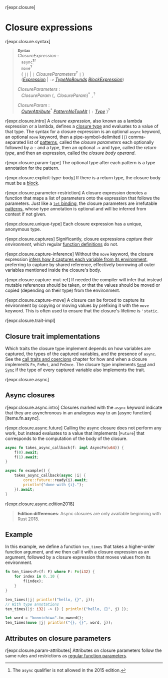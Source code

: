 r[expr.closure]
# Closure expressions

r[expr.closure.syntax]
> **<sup>Syntax</sup>**\
> _ClosureExpression_ :\
> &nbsp;&nbsp; `async`[^cl-async-edition]<sup>?</sup>\
> &nbsp;&nbsp; `move`<sup>?</sup>\
> &nbsp;&nbsp; ( `||` | `|` _ClosureParameters_<sup>?</sup> `|` )\
> &nbsp;&nbsp; ([_Expression_] | `->` [_TypeNoBounds_]&nbsp;[_BlockExpression_])
>
> _ClosureParameters_ :\
> &nbsp;&nbsp; _ClosureParam_ (`,` _ClosureParam_)<sup>\*</sup> `,`<sup>?</sup>
>
> _ClosureParam_ :\
> &nbsp;&nbsp; [_OuterAttribute_]<sup>\*</sup> [_PatternNoTopAlt_]&nbsp;( `:` [_Type_] )<sup>?</sup>
>
> [^cl-async-edition]: The `async` qualifier is not allowed in the 2015 edition.

r[expr.closure.intro]
A *closure expression*, also known as a lambda expression or a lambda, defines a [closure type] and evaluates to a value of that type.
The syntax for a closure expression is an optional `async` keyword, an optional `move` keyword, then a pipe-symbol-delimited (`|`) comma-separated list of [patterns], called the *closure parameters* each optionally followed by a `:` and a type, then an optional `->` and type, called the *return type*, and then an expression, called the *closure body operand*.

r[expr.closure.param-type]
The optional type after each pattern is a type annotation for the pattern.

r[expr.closure.explicit-type-body]
If there is a return type, the closure body must be a [block].

r[expr.closure.parameter-restriction]
A closure expression denotes a function that maps a list of parameters onto the expression that follows the parameters.
Just like a [`let` binding], the closure parameters are irrefutable [patterns], whose type annotation is optional and will be inferred from context if not given.

r[expr.closure.unique-type]
Each closure expression has a unique, anonymous type.

r[expr.closure.captures]
Significantly, closure expressions _capture their environment_, which regular [function definitions] do not.

r[expr.closure.capture-inference]
Without the `move` keyword, the closure expression [infers how it captures each variable from its environment](../types/closure.md#capture-modes), preferring to capture by shared reference, effectively borrowing all outer variables mentioned inside the closure's body.

r[expr.closure.capture-mut-ref]
If needed the compiler will infer that instead mutable references should be taken, or that the values should be moved or copied (depending on their type) from the environment.

r[expr.closure.capture-move]
A closure can be forced to capture its environment by copying or moving values by prefixing it with the `move` keyword.
This is often used to ensure that the closure's lifetime is `'static`.

r[expr.closure.trait-impl]
## Closure trait implementations

Which traits the closure type implement depends on how variables are captured, the types of the captured variables, and the presence of `async`.
See the [call traits and coercions] chapter for how and when a closure implements `Fn`, `FnMut`, and `FnOnce`.
The closure type implements [`Send`] and [`Sync`] if the type of every captured variable also implements the trait.

r[expr.closure.async]
## Async closures

r[expr.closure.async.intro]
Closures marked with the `async` keyword indicate that they are asynchronous in an analogous way to an [async function][items.fn.async].

r[expr.closure.async.future]
Calling the async closure does not perform any work, but instead evaluates to a value that implements [`Future`] that corresponds to the computation of the body of the closure.

```rust
async fn takes_async_callback(f: impl AsyncFn(u64)) {
    f(0).await;
    f(1).await;
}

async fn example() {
    takes_async_callback(async |i| {
        core::future::ready(i).await;
        println!("done with {i}.");
    }).await;
}
```

r[expr.closure.async.edition2018]
> **Edition differences**: Async closures are only available beginning with Rust 2018.

## Example

In this example, we define a function `ten_times` that takes a higher-order function argument, and we then call it with a closure expression as an argument, followed by a closure expression that moves values from its environment.

```rust
fn ten_times<F>(f: F) where F: Fn(i32) {
    for index in 0..10 {
        f(index);
    }
}

ten_times(|j| println!("hello, {}", j));
// With type annotations
ten_times(|j: i32| -> () { println!("hello, {}", j) });

let word = "konnichiwa".to_owned();
ten_times(move |j| println!("{}, {}", word, j));
```

## Attributes on closure parameters

r[expr.closure.param-attributes]
Attributes on closure parameters follow the same rules and restrictions as [regular function parameters].

[_Expression_]: ../expressions.md
[_BlockExpression_]: block-expr.md
[_TypeNoBounds_]: ../types.md#type-expressions
[_PatternNoTopAlt_]: ../patterns.md
[_Type_]: ../types.md#type-expressions
[`let` binding]: ../statements.md#let-statements
[`Send`]: ../special-types-and-traits.md#send
[`Sync`]: ../special-types-and-traits.md#sync
[_OuterAttribute_]: ../attributes.md
[block]: block-expr.md
[call traits and coercions]: ../types/closure.md#call-traits-and-coercions
[closure type]: ../types/closure.md
[function definitions]: ../items/functions.md
[patterns]: ../patterns.md
[regular function parameters]: ../items/functions.md#attributes-on-function-parameters
